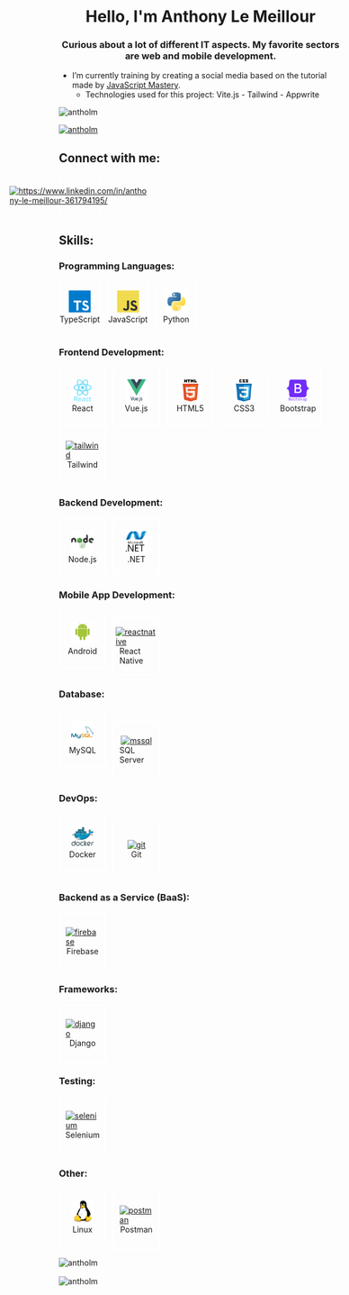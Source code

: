 <h1 align="center">Hello, I'm Anthony Le Meillour</h1>
<h3 align="center">Curious about a lot of different IT aspects. My favorite sectors are web and mobile development.</h3>

- I’m currently training by creating a social media based on the tutorial made by <a href="https://www.youtube.com/watch?v=_W3R2VwRyF4&t=17534s" target="_blank">JavaScript Mastery</a>.
  - Technologies used for this project: Vite.js - Tailwind - Appwrite

<p align="left"> <img src="https://komarev.com/ghpvc/?username=antholm&label=Profile%20views&color=0e75b6&style=flat" alt="antholm" /> </p>

<p align="left"> <a href="https://github.com/ryo-ma/github-profile-trophy"><img src="https://github-profile-trophy.vercel.app/?username=antholm" alt="antholm" /></a> </p>


<h2 align="left">Connect with me:</h2>
<p align="left">
<span style="display: inline-flex; justify-content: center; align-items: center; border: 2px solid white; padding: 5px; border-radius: 5px; width: 60px; height: 60px;">
<a href="https://linkedin.com/in/https://www.linkedin.com/in/anthony-le-meillour-361794195/" target="blank"><img align="center" src="https://raw.githubusercontent.com/rahuldkjain/github-profile-readme-generator/master/src/images/icons/Social/linked-in-alt.svg" alt="https://www.linkedin.com/in/anthony-le-meillour-361794195/" height="30" width="40" /></a>
</span>
</p>

<h2 align="left">Skills:</h2>

### Programming Languages:

<p align="left"> 
  <span style="display: inline-flex; flex-direction: column; justify-content: center; align-items: center; border: 2px solid white; padding: 5px; border-radius: 5px; width: 60px; height: 80px;">
    <a href="https://www.typescriptlang.org/" target="_blank" rel="noreferrer"> 
      <img src="https://raw.githubusercontent.com/devicons/devicon/master/icons/typescript/typescript-original.svg" alt="typescript" width="40" height="40"/> 
    </a>
    <span>TypeScript</span>
  </span>&nbsp;&nbsp; 
  <span style="display: inline-flex; flex-direction: column; justify-content: center; align-items: center; border: 2px solid white; padding: 5px; border-radius: 5px; width: 60px; height: 80px;">
    <a href="https://developer.mozilla.org/en-US/docs/Web/JavaScript" target="_blank" rel="noreferrer"> 
      <img src="https://raw.githubusercontent.com/devicons/devicon/master/icons/javascript/javascript-original.svg" alt="javascript" width="40" height="40"/> 
    </a>
    <span>JavaScript</span>
  </span>&nbsp;&nbsp; 
  <span style="display: inline-flex; flex-direction: column; justify-content: center; align-items: center; border: 2px solid white; padding: 5px; border-radius: 5px; width: 60px; height: 80px;">
    <a href="https://www.python.org" target="_blank" rel="noreferrer"> 
      <img src="https://raw.githubusercontent.com/devicons/devicon/master/icons/python/python-original.svg" alt="python" width="40" height="40"/> 
    </a>
    <span>Python</span>
  </span> 
</p>

### Frontend Development:

<p align="left"> 
  <span style="display: inline-flex; flex-direction: column; justify-content: center; align-items: center; border: 2px solid white; padding: 10px; border-radius: 5px; width: 60px; height: 80px;">
    <a href="https://reactjs.org/" target="_blank" rel="noreferrer"> 
      <img src="https://raw.githubusercontent.com/devicons/devicon/master/icons/react/react-original-wordmark.svg" alt="react" width="40" height="40"/> 
    </a>
    <span>React</span>
  </span>&nbsp;&nbsp;  
  <span style="display: inline-flex; flex-direction: column; justify-content: center; align-items: center; border: 2px solid white; padding: 10px; border-radius: 5px; width: 60px; height: 80px;">
    <a href="https://vuejs.org/" target="_blank" rel="noreferrer"> 
      <img src="https://raw.githubusercontent.com/devicons/devicon/master/icons/vuejs/vuejs-original-wordmark.svg" alt="vuejs" width="40" height="40"/> 
    </a>
    <span>Vue.js</span>
  </span>&nbsp;&nbsp;  
  <span style="display: inline-flex; flex-direction: column; justify-content: center; align-items: center; border: 2px solid white; padding: 10px; border-radius: 5px; width: 60px; height: 80px;">
    <a href="https://www.w3.org/html/" target="_blank" rel="noreferrer"> 
      <img src="https://raw.githubusercontent.com/devicons/devicon/master/icons/html5/html5-original-wordmark.svg" alt="html5" width="40" height="40"/> 
    </a>
    <span>HTML5</span>
  </span>&nbsp;&nbsp; 
  <span style="display: inline-flex; flex-direction: column; justify-content: center; align-items: center; border: 2px solid white; padding: 10px; border-radius: 5px; width: 60px; height: 80px;">
    <a href="https://www.w3schools.com/css/" target="_blank" rel="noreferrer"> 
      <img src="https://raw.githubusercontent.com/devicons/devicon/master/icons/css3/css3-original-wordmark.svg" alt="css3" width="40" height="40"/> 
    </a>
    <span>CSS3</span>
  </span>&nbsp;&nbsp;  
  <span style="display: inline-flex; flex-direction: column; justify-content: center; align-items: center; border: 2px solid white; padding: 10px; border-radius: 5px; width: 60px; height: 80px;">
    <a href="https://getbootstrap.com" target="_blank" rel="noreferrer"> 
      <img src="https://raw.githubusercontent.com/devicons/devicon/master/icons/bootstrap/bootstrap-plain-wordmark.svg" alt="bootstrap" width="40" height="40"/> 
    </a>
    <span>Bootstrap</span>
  </span>&nbsp;&nbsp;  
  <span style="display: inline-flex; flex-direction: column; justify-content: center; align-items: center; border: 2px solid white; padding: 10px; border-radius: 5px; width: 60px; height: 80px;">
    <a href="https://tailwindcss.com/" target="_blank" rel="noreferrer"> 
      <img src="https://www.vectorlogo.zone/logos/tailwindcss/tailwindcss-icon.svg" alt="tailwind" width="40" height="40"/> 
    </a>
    <span>Tailwind</span>
  </span>&nbsp;&nbsp; 
</p>

### Backend Development:

<p align="left"> 
  <span style="display: inline-flex; flex-direction: column; justify-content: center; align-items: center; border: 2px solid white; padding: 10px; border-radius: 5px; width: 60px; height: 80px;">
    <a href="https://nodejs.org" target="_blank" rel="noreferrer"> 
      <img src="https://raw.githubusercontent.com/devicons/devicon/master/icons/nodejs/nodejs-original-wordmark.svg" alt="nodejs" width="40" height="40"/> 
    </a>
    <span>Node.js</span>
  </span>&nbsp;&nbsp; 
  <span style="display: inline-flex; flex-direction: column; justify-content: center; align-items: center; border: 2px solid white; padding: 10px; border-radius: 5px; width: 60px; height: 80px;">
    <a href="https://dotnet.microsoft.com/" target="_blank" rel="noreferrer"> 
      <img src="https://raw.githubusercontent.com/devicons/devicon/master/icons/dot-net/dot-net-original-wordmark.svg" alt="dotnet" width="40" height="40"/> 
    </a>
    <span>.NET</span>
  </span>&nbsp;&nbsp;  
</p>


### Mobile App Development:

<p align="left"> 
  <span style="display: inline-flex; flex-direction: column; justify-content: center; align-items: center; border: 2px solid white; padding: 10px; border-radius: 5px; width: 60px; height: 80px;">
    <a href="https://developer.android.com" target="_blank" rel="noreferrer"> 
      <img src="https://raw.githubusercontent.com/devicons/devicon/master/icons/android/android-original-wordmark.svg" alt="android" width="40" height="40"/> 
    </a>
    <span>Android</span>
  </span>&nbsp;&nbsp;   
  <span style="display: inline-flex; flex-direction: column; justify-content: center; align-items: center; border: 2px solid white; padding: 10px; border-radius: 5px; width: 60px; height: 80px;">
    <a href="https://reactnative.dev/" target="_blank" rel="noreferrer"> 
      <img src="https://reactnative.dev/img/header_logo.svg" alt="reactnative" width="40" height="40"/> 
    </a>
    <span>React Native</span>
  </span>&nbsp;&nbsp; 
</p>


### Database:

<p align="left"> 
  <span style="display: inline-flex; flex-direction: column; justify-content: center; align-items: center; border: 2px solid white; padding: 10px; border-radius: 5px; width: 60px; height: 80px;">
    <a href="https://www.mysql.com/" target="_blank" rel="noreferrer"> 
      <img src="https://raw.githubusercontent.com/devicons/devicon/master/icons/mysql/mysql-original-wordmark.svg" alt="mysql" width="40" height="40"/> 
    </a>
    <span>MySQL</span>
  </span>&nbsp;&nbsp;  
  <span style="display: inline-flex; flex-direction: column; justify-content: center; align-items: center; border: 2px solid white; padding: 10px; border-radius: 5px; width: 60px; height: 80px;">
    <a href="https://www.microsoft.com/en-us/sql-server" target="_blank" rel="noreferrer"> 
      <img src="https://www.svgrepo.com/show/303229/microsoft-sql-server-logo.svg" alt="mssql" width="40" height="40"/> 
    </a>
    <span>SQL Server</span>
  </span>&nbsp;&nbsp; 
</p>


### DevOps:

<p align="left"> 
  <span style="display: inline-flex; flex-direction: column; justify-content: center; align-items: center; border: 2px solid white; padding: 10px; border-radius: 5px; width: 60px; height: 80px;">
    <a href="https://www.docker.com/" target="_blank" rel="noreferrer"> 
      <img src="https://raw.githubusercontent.com/devicons/devicon/master/icons/docker/docker-original-wordmark.svg" alt="docker" width="40" height="40"/> 
    </a>
    <span>Docker</span>
  </span>&nbsp;&nbsp;  
  <span style="display: inline-flex; flex-direction: column; justify-content: center; align-items: center; border: 2px solid white; padding: 10px; border-radius: 5px; width: 60px; height: 80px;">
    <a href="https://git-scm.com/" target="_blank" rel="noreferrer"> 
      <img src="https://www.vectorlogo.zone/logos/git-scm/git-scm-icon.svg" alt="git" width="40" height="40"/> 
    </a>
    <span>Git</span>
  </span>&nbsp;&nbsp; 
</p>

### Backend as a Service (BaaS):

<p align="left">
<span style="display: inline-flex; flex-direction: column; justify-content: center; align-items: center; border: 2px solid white; padding: 10px; border-radius: 5px; width: 60px; height: 80px;">
  <a href="https://firebase.google.com/" target="_blank" rel="noreferrer"> 
    <img src="https://www.vectorlogo.zone/logos/firebase/firebase-icon.svg" alt="firebase" width="40" height="40"/> 
  </a>
  <span>Firebase</span>
  </span>
</p>


### Frameworks:

<p align="left">
<span style="display: inline-flex; flex-direction: column; justify-content: center; align-items: center; border: 2px solid white; padding: 10px; border-radius: 5px; width: 60px; height: 80px;">
  <a href="https://www.djangoproject.com/" target="_blank" rel="noreferrer"> 
    <img src="https://cdn.worldvectorlogo.com/logos/django.svg" alt="django" width="40" height="40"/> 
  </a>
  <span>Django</span>
  </span> 
</p>


### Testing:

<p align="left">
<span style="display: inline-flex; flex-direction: column; justify-content: center; align-items: center; border: 2px solid white; padding: 10px; border-radius: 5px; width: 60px; height: 80px;"> 
  <a href="https://www.selenium.dev" target="_blank" rel="noreferrer"> 
    <img src="https://raw.githubusercontent.com/detain/svg-logos/780f25886640cef088af994181646db2f6b1a3f8/svg/selenium-logo.svg" alt="selenium" width="40" height="40"/> 
  </a>
  <span>Selenium</span>
  </span>
</p>

### Other:

<p align="left">
  <span style="display: inline-flex; flex-direction: column; justify-content: center; align-items: center; border: 2px solid white; padding: 10px; border-radius: 5px; width: 60px; height: 80px;">
    <a href="https://www.linux.org/" target="_blank" rel="noreferrer"> 
      <img src="https://raw.githubusercontent.com/devicons/devicon/master/icons/linux/linux-original.svg" alt="linux" width="40" height="40"/> 
    </a>
    <span>Linux</span>
  </span>&nbsp;&nbsp;  
  <span style="display: inline-flex; flex-direction: column; justify-content: center; align-items: center; border: 2px solid white; padding: 10px; border-radius: 5px; width: 60px; height: 80px;">
    <a href="https://postman.com" target="_blank" rel="noreferrer"> 
      <img src="https://www.vectorlogo.zone/logos/getpostman/getpostman-icon.svg" alt="postman" width="40" height="40"/> 
    </a>
    <span>Postman</span>
  </span>&nbsp;&nbsp;  
</p>

<p><img align="center" src="https://github-readme-stats.vercel.app/api/top-langs?username=antholm&show_icons=true&locale=en&layout=compact" alt="antholm" /></p>

<p><img align="center" src="https://github-readme-streak-stats.herokuapp.com/?user=antholm&" alt="antholm" /></p>

